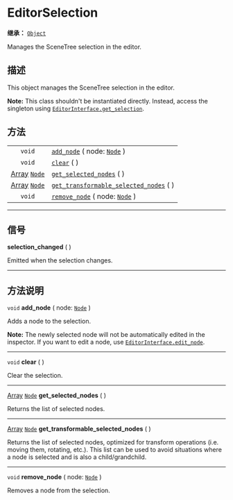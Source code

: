 <!-- ⚠ 请勿编辑本文件 ⚠ -->
<!-- 本文档使用脚本从 WeDot 引擎源码仓库生成。 -->
<!-- 生成脚本：https://github.com/WeDot-Engine/WeDot/tree/master/doc/tools/make_md.py； -->
<!-- 原文件：https://github.com/WeDot-Engine/WeDot/tree/master/doc/classes/EditorSelection.xml。 -->

<div id="_class_editorselection"></div>

# EditorSelection

**继承：** [`Object`](class_object.md)

Manages the SceneTree selection in the editor.

## 描述

This object manages the SceneTree selection in the editor.

 **Note:** This class shouldn't be instantiated directly. Instead, access the singleton using [`EditorInterface.get_selection`](class_editorinterface.md#class_editorinterface_method_get_selection).

## 方法

|||
|:-:|:--|
| `void`                                          | [`add_node`](class_editorselection.md#class_editorselection_method_add_node) ( node: [`Node`](class_node.md) )                   |
| `void`                                          | [`clear`](class_editorselection.md#class_editorselection_method_clear) ( )                                                       |
| [Array](class_array.md) [`Node`](class_node.md) | [`get_selected_nodes`](class_editorselection.md#class_editorselection_method_get_selected_nodes) ( )                             |
| [Array](class_array.md) [`Node`](class_node.md) | [`get_transformable_selected_nodes`](class_editorselection.md#class_editorselection_method_get_transformable_selected_nodes) ( ) |
| `void`                                          | [`remove_node`](class_editorselection.md#class_editorselection_method_remove_node) ( node: [`Node`](class_node.md) )             |

<!-- rst-class:: classref-section-separator -->

---

## 信号

<div id="_class_class_editorselection_signal_selection_changed"></div>

**selection_changed** ( ) <div id="class_editorselection_signal_selection_changed"></div>

Emitted when the selection changes.

<!-- rst-class:: classref-section-separator -->

---

## 方法说明

<div id="_class_editorselection_method_add_node"></div>

`void` **add_node** ( node: [`Node`](class_node.md) )<div id="class_editorselection_method_add_node"></div>

Adds a node to the selection.

 **Note:** The newly selected node will not be automatically edited in the inspector. If you want to edit a node, use [`EditorInterface.edit_node`](class_editorinterface.md#class_editorinterface_method_edit_node).

<!-- rst-class:: classref-item-separator -->

---

<div id="_class_editorselection_method_clear"></div>

`void` **clear** ( )<div id="class_editorselection_method_clear"></div>

Clear the selection.

<!-- rst-class:: classref-item-separator -->

---

<div id="_class_editorselection_method_get_selected_nodes"></div>

[Array](class_array.md) [`Node`](class_node.md) **get_selected_nodes** ( )<div id="class_editorselection_method_get_selected_nodes"></div>

Returns the list of selected nodes.

<!-- rst-class:: classref-item-separator -->

---

<div id="_class_editorselection_method_get_transformable_selected_nodes"></div>

[Array](class_array.md) [`Node`](class_node.md) **get_transformable_selected_nodes** ( )<div id="class_editorselection_method_get_transformable_selected_nodes"></div>

Returns the list of selected nodes, optimized for transform operations (i.e. moving them, rotating, etc.). This list can be used to avoid situations where a node is selected and is also a child/grandchild.

<!-- rst-class:: classref-item-separator -->

---

<div id="_class_editorselection_method_remove_node"></div>

`void` **remove_node** ( node: [`Node`](class_node.md) )<div id="class_editorselection_method_remove_node"></div>

Removes a node from the selection.

[^virtual]: 本方法通常需要用户覆盖才能生效。
[^const]: 本方法无副作用，不会修改该实例的任何成员变量。
[^vararg]: 本方法除了能接受在此处描述的参数外，还能够继续接受任意数量的参数。
[^constructor]: 本方法用于构造某个类型。
[^static]: 调用本方法无需实例，可直接使用类名进行调用。
[^operator]: 本方法描述的是使用本类型作为左操作数的有效运算符。
[^bitfield]: 这个值是由下列位标志构成位掩码的整数。
[^void]: 无返回值。
